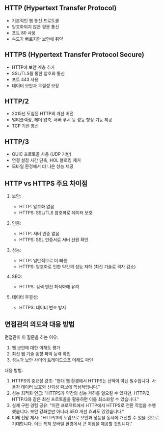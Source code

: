 ## HTTP (Hypertext Transfer Protocol)

- 기본적인 웹 통신 프로토콜
- 암호화되지 않은 평문 통신
- 포트 80 사용
- 속도가 빠르지만 보안에 취약

## HTTPS (Hypertext Transfer Protocol Secure)

- HTTP에 보안 계층 추가
- SSL/TLS를 통한 암호화 통신
- 포트 443 사용
- 데이터 보안과 무결성 보장

## HTTP/2

- 2015년 도입된 HTTP의 개선 버전
- 멀티플렉싱, 헤더 압축, 서버 푸시 등 성능 향상 기능 제공
- TCP 기반 통신

## HTTP/3

- QUIC 프로토콜 사용 (UDP 기반)
- 연결 설정 시간 단축, HOL 블로킹 제거
- 모바일 환경에서 더 나은 성능 제공

## HTTP vs HTTPS 주요 차이점

1. 보안:
    
    - HTTP: 암호화 없음
    - HTTPS: SSL/TLS 암호화로 데이터 보호
    
2. 인증:
    
    - HTTP: 서버 인증 없음
    - HTTPS: SSL 인증서로 서버 신원 확인
    
3. 성능:
    
    - HTTP: 일반적으로 더 빠름
    - HTTPS: 암호화로 인한 약간의 성능 저하 (최신 기술로 격차 감소)
    
4. SEO:
    
    - HTTPS: 검색 엔진 최적화에 유리
    
5. 데이터 무결성:
    
    - HTTPS: 데이터 변조 방지
    

## 면접관의 의도와 대응 방법

면접관이 이 질문을 하는 이유:

1. 웹 보안에 대한 이해도 평가
2. 최신 웹 기술 동향 파악 능력 확인
3. 성능과 보안 사이의 트레이드오프 이해도 확인

대응 방법:

1. HTTPS의 중요성 강조: "현대 웹 환경에서 HTTPS는 선택이 아닌 필수입니다. 사용자 데이터 보호와 신뢰성 확보에 핵심적입니다."
2. 성능 최적화 언급: "HTTPS가 약간의 성능 저하를 일으킬 수 있지만, HTTP/2, HTTP/3와 같은 최신 프로토콜을 활용하면 이를 최소화할 수 있습니다."
3. 실제 구현 경험 공유: "이전 프로젝트에서 HTTP에서 HTTPS로 전환 작업을 수행했습니다. 보안 강화뿐만 아니라 SEO 개선 효과도 있었습니다."
4. 미래 전망 제시: "HTTP/3의 도입으로 보안과 성능을 동시에 개선할 수 있을 것으로 기대합니다. 이는 특히 모바일 환경에서 큰 이점을 제공할 것입니다."